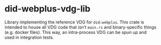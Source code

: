 # did-webplus-vdg-lib

Library implementing the reference VDG for `did:webplus`.  This crate is intended to house all VDG code that isn't `main.rs` and binary-specific things (e.g. docker files).  This way, an intra-process VDG can be spun up and used in integration tests.
